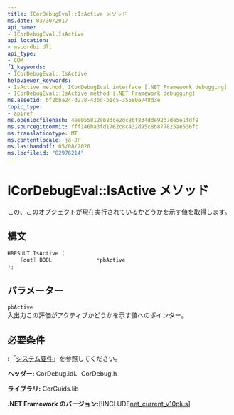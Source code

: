 ```yaml
---
title: ICorDebugEval::IsActive メソッド
ms.date: 03/30/2017
api_name:
- ICorDebugEval.IsActive
api_location:
- mscordbi.dll
api_type:
- COM
f1_keywords:
- ICorDebugEval::IsActive
helpviewer_keywords:
- IsActive method, ICorDebugEval interface [.NET Framework debugging]
- ICorDebugEval::IsActive method [.NET Framework debugging]
ms.assetid: bf2bba24-d278-43bd-b1c5-35680e748d3e
topic_type:
- apiref
ms.openlocfilehash: 4ee055812eb8dce2dc86f834dde92d7de5e1fdf9
ms.sourcegitcommit: fff146ba3fd1762c8c432d95c8b877825ae536fc
ms.translationtype: MT
ms.contentlocale: ja-JP
ms.lasthandoff: 05/08/2020
ms.locfileid: "82976214"
---
```

# <a name="icordebugevalisactive-method"></a>ICorDebugEval::IsActive メソッド
この、このオブジェクトが現在実行されているかどうかを示す値を取得します。  
  
## <a name="syntax"></a>構文  
  
```cpp  
HRESULT IsActive (  
    [out] BOOL              *pbActive  
);  
```  
  
## <a name="parameters"></a>パラメーター  
 `pbActive`  
 入出力この評価がアクティブかどうかを示す値へのポインター。  
  
## <a name="requirements"></a>必要条件  
 **:**「[システム要件](../../get-started/system-requirements.md)」を参照してください。  
  
 **ヘッダー:** CorDebug.idl、CorDebug.h  
  
 **ライブラリ:** CorGuids.lib  
  
 **.NET Framework のバージョン:**[!INCLUDE[net_current_v10plus](../../../../includes/net-current-v10plus-md.md)]

